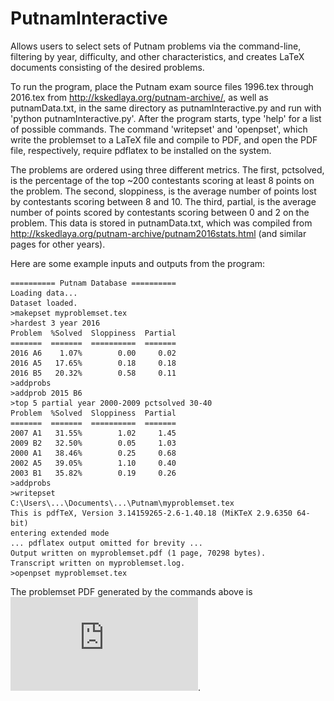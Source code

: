 # PutnamInteractive
Allows users to select sets of Putnam problems via the command-line, filtering by year, difficulty, and other characteristics, and creates LaTeX documents consisting of the desired problems.

To run the program, place the Putnam exam source files 1996.tex through 2016.tex from http://kskedlaya.org/putnam-archive/, as well as putnamData.txt, in the same directory as putnamInteractive.py and run with 'python putnamInteractive.py'. After the program starts, type 'help' for a list of possible commands. The command 'writepset' and 'openpset', which write the problemset to a LaTeX file and compile to PDF, and open the PDF file, respectively, require pdflatex to be installed on the system. 

The problems are ordered using three different metrics. The first, pctsolved, is the percentage of the top ~200 contestants scoring at least 8 points on the problem. The second, sloppiness, is the average number of points lost by contestants scoring between 8 and 10. The third, partial, is the average number of points scored by contestants scoring between 0 and 2 on the problem. This data is stored in putnamData.txt, which was compiled from http://kskedlaya.org/putnam-archive/putnam2016stats.html (and similar pages for other years).

Here are some example inputs and outputs from the program:

```
========== Putnam Database ==========
Loading data...
Dataset loaded.
>makepset myproblemset.tex
>hardest 3 year 2016
Problem  %Solved  Sloppiness  Partial
=======  =======  ==========  =======
2016 A6    1.07%        0.00     0.02
2016 A5   17.65%        0.18     0.18
2016 B5   20.32%        0.58     0.11
>addprobs
>addprob 2015 B6
>top 5 partial year 2000-2009 pctsolved 30-40
Problem  %Solved  Sloppiness  Partial
=======  =======  ==========  =======
2007 A1   31.55%        1.02     1.45
2009 B2   32.50%        0.05     1.03
2000 A1   38.46%        0.25     0.68
2002 A5   39.05%        1.10     0.40
2003 B1   35.82%        0.19     0.26
>addprobs
>writepset
C:\Users\...\Documents\...\Putnam\myproblemset.tex
This is pdfTeX, Version 3.14159265-2.6-1.40.18 (MiKTeX 2.9.6350 64-bit)
entering extended mode
... pdflatex output omitted for brevity ...
Output written on myproblemset.pdf (1 page, 70298 bytes).
Transcript written on myproblemset.log.
>openpset myproblemset.tex
```

The problemset PDF generated by the commands above is ![here](https://github.com/VietaFan/PutnamInteractive/blob/master/myproblemset.pdf).
